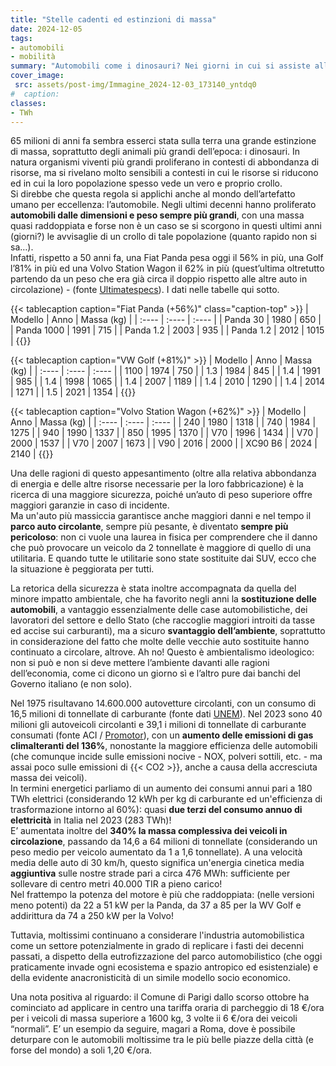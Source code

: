 ```yaml
---
title: "Stelle cadenti ed estinzioni di massa"
date: 2024-12-05
tags:
- automobili  
- mobilità
summary: "Automobili come i dinosauri? Nei giorni in cui si assiste allo psicodramma collettivo delle dimissioni del CEO di Stellantis ed al dibattito sul futuro dell’automotive, forse occorre guardare al passato per capire perché l’industria automobilistica non sarà più la stessa."
cover_image:
 src: assets/post-img/Immagine_2024-12-03_173140_yntdq0
#  caption: 
classes:
- TWh
---
```


65 milioni di anni fa sembra esserci stata sulla terra una grande estinzione di massa, soprattutto degli animali più grandi dell’epoca: i dinosauri. In natura organismi viventi più grandi proliferano in contesti di abbondanza di risorse, ma si rivelano molto sensibili a contesti in cui le risorse si riducono ed in cui la loro popolazione spesso vede un vero e proprio crollo.   
Si direbbe che questa regola si applichi anche al mondo dell’artefatto umano per eccellenza: l’automobile. Negli ultimi decenni hanno proliferato **automobili dalle dimensioni e peso sempre più grandi**, con una massa quasi raddoppiata e forse non è un caso se si scorgono in questi ultimi anni (giorni?) le avvisaglie di un crollo di tale popolazione (quanto rapido non si sa…).  
Infatti, rispetto a 50 anni fa, una Fiat Panda pesa oggi il 56% in più, una Golf l’81% in più ed una Volvo Station Wagon il 62% in più (quest’ultima oltretutto partendo da un peso che era già circa il doppio rispetto alle altre auto in circolazione) \- (fonte [Ultimatespecs](https://www.ultimatespecs.com/)). I dati nelle tabelle qui sotto.

{{< tablecaption caption="Fiat Panda (+56%)" class="caption-top" >}}
| Modello | Anno | Massa (kg) |
| :---- | :---- | :---- |
| Panda 30 | 1980 | 650 |
| Panda 1000 | 1991 | 715 |
| Panda 1.2 | 2003 | 935 |
| Panda 1.2 | 2012 | 1015 |
{{</tablecaption>}}

{{< tablecaption caption="VW Golf (+81%)" >}}
| Modello | Anno | Massa (kg) |
| :---- | :---- | :---- |
| 1100 | 1974 | 750 |
| 1.3 | 1984 | 845 |
| 1.4 | 1991 | 985 |
| 1.4  | 1998 | 1065 |
| 1.4 | 2007 | 1189 |
| 1.4 | 2010 | 1290 |
| 1.4 | 2014 | 1271 |
| 1.5 | 2021 | 1354 |
{{</tablecaption>}}

{{< tablecaption caption="Volvo Station Wagon (+62%)" >}}
| Modello | Anno | Massa (kg) |
| :---- | :---- | :---- |
| 240 | 1980 | 1318 |
| 740 | 1984 | 1275 |
| 940 | 1990 | 1337 |
| 850 | 1995 | 1370 |
| V70 | 1996 | 1434 |
| V70 | 2000 | 1537 |
| V70 | 2007 | 1673 |
| V90 | 2016 | 2000 |
| XC90 B6 | 2024 | 2140 |
{{</tablecaption>}}

Una delle ragioni di questo appesantimento (oltre alla relativa abbondanza di energia e delle altre risorse necessarie per la loro fabbricazione) è la ricerca di una maggiore sicurezza, poiché un’auto di peso superiore offre maggiori garanzie in caso di incidente.  
Ma un'auto più massiccia garantisce anche maggiori danni e nel tempo il **parco auto circolante**, sempre più pesante, è diventato **sempre più pericoloso**: non ci vuole una laurea in fisica per comprendere che il danno che può provocare un veicolo da 2 tonnellate è maggiore di quello di una utilitaria. E quando tutte le utilitarie sono state sostituite dai SUV, ecco che la situazione è peggiorata per tutti.  

La retorica della sicurezza è stata inoltre accompagnata da quella del minore impatto ambientale, che ha favorito negli anni la **sostituzione delle automobili**, a vantaggio essenzialmente delle case automobilistiche, dei lavoratori del settore e dello Stato (che raccoglie maggiori introiti da tasse ed accise sui carburanti), ma a sicuro **svantaggio dell’ambiente**, soprattutto in considerazione del fatto che molte delle vecchie auto sostituite hanno continuato a circolare, altrove. Ah no\! Questo è ambientalismo ideologico: non si può e non si deve mettere l’ambiente davanti alle ragioni dell’economia, come ci dicono un giorno sì e l’altro pure dai banchi del Governo italiano (e non solo).   

Nel 1975 risultavano 14.600.000 autovetture circolanti, con un consumo di 16,5 milioni di tonnellate di carburante (fonte dati [UNEM](https://www.unem.it/wp-content/uploads/2016/01/STATISTICHE.pdf)). Nel 2023 sono 40 milioni gli autoveicoli circolanti e 39,1  i milioni di tonnellate di carburante consumati (fonte ACI / [Promotor](https://www.centrostudipromotor.it/2023-709-miliardi-spesi-dagli-italiani-per-benzina-e-gasolio-auto/#:~:text=Per%20la%20benzina%20il%20prezzo,crescita%20del%20100%2C9%25.)), con un **aumento delle emissioni di gas climalteranti del 136%**, nonostante la maggiore efficienza delle automobili (che comunque incide sulle emissioni nocive \- NOX, polveri sottili, etc. \- ma assai poco sulle emissioni di {{< CO2 >}}, anche a causa della accresciuta massa dei veicoli).  
In termini energetici parliamo di un aumento dei consumi annui pari a 180 TWh elettrici (considerando 12 kWh per kg di carburante ed un'efficienza di trasformazione intorno al 60%): quasi **due terzi del consumo annuo di elettricità** in Italia nel 2023 (283 TWh)\!  
E’ aumentata inoltre del  **340% la massa complessiva dei veicoli in circolazione**, passando da 14,6 a 64 milioni di tonnellate (considerando un peso medio per veicolo aumentato da 1 a 1,6 tonnellate). A una velocità media delle auto di 30 km/h, questo significa un'energia cinetica media **aggiuntiva** sulle nostre strade pari a circa 476 MWh: sufficiente per sollevare di centro metri 40.000 TIR a pieno carico!  
Nel frattempo la potenza del motore è più che raddoppiata: (nelle versioni meno potenti) da 22 a 51 kW per la Panda, da 37 a 85 per la WV Golf e addirittura da  74 a 250 kW per la Volvo\!

Tuttavia, moltissimi continuano a considerare l'industria  automobilistica come un settore potenzialmente in grado di replicare i fasti dei decenni passati, a dispetto della eutrofizzazione del parco automobilistico (che oggi praticamente invade ogni ecosistema e spazio antropico ed esistenziale) e della evidente anacronisticità di un simile modello socio economico.

Una nota positiva al riguardo: il Comune di Parigi dallo scorso ottobre ha cominciato ad applicare in centro una tariffa oraria di parcheggio di 18 €/ora per i veicoli di massa superiore a 1600 kg, 3 volte ii 6 €/ora dei veicoli “normali”. E’ un esempio da seguire, magari a Roma, dove è possibile deturpare con le automobili moltissime tra le più belle piazze della città (e forse del mondo) a soli 1,20 €/ora.
    
